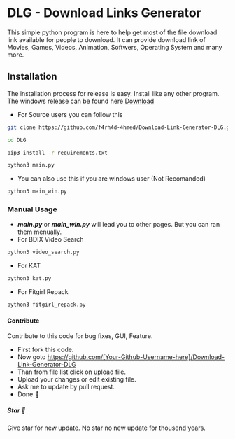 # DLG - Download Links Generator
This simple python program is here to help get most of the file download link available for people to download. It can provide download link of Movies, Games, Videos, Animation, Softwers, Operating System and many more.
## Installation
The installation process for release is easy. Install like any other program. The windows release can be found here
[Download](https://github.com/f4rh4d-4hmed/Download-Link-Generator-DLG/releases/tag/Release-Version2.O)
- For Source users you can follow this 
```bash
git clone https://github.com/f4rh4d-4hmed/Download-Link-Generator-DLG.git DLG
```
```bash
cd DLG
```
```bash
pip3 install -r requirements.txt
```
```bash
python3 main.py
```
- You can also use this if you are windows user (Not Recomanded)
```bash
python3 main_win.py
```
### Manual Usage
- ***main.py*** or ***main_win.py*** will lead you to other pages. But you can ran them menually.
- For BDIX Video Search
```bash
python3 video_search.py
```
- For KAT
```bash
python3 kat.py
```
- For Fitgirl Repack
```bash
python3 fitgirl_repack.py
```
#### Contribute
Contribute to this code for bug fixes, GUI, Feature.
- First fork this code.
- Now goto https://github.com/[Your-Github-Username-here]/Download-Link-Generator-DLG
- Than from file list click on upload file.
- Upload your changes or edit existing file.
- Ask me to update by pull request.
- Done 🎁
##### Star 🌟
Give star for new update. No star no new update for thousend years.
